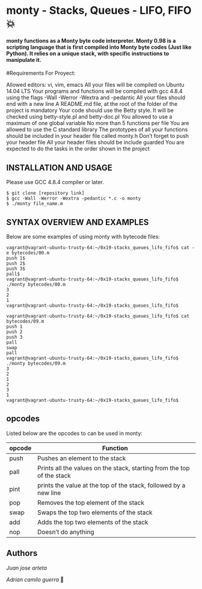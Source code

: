 # monty - Stacks, Queues - LIFO, FIFO 💥
#### monty functions as a Monty byte code interpreter. Monty 0.98 is a scripting language that is first compiled into Monty byte codes (Just like Python). It relies on a unique stack, with specific instructions to manipulate it.  
  
  
  
  #Requirements
For Proyect:

Allowed editors: vi, vim, emacs
All your files will be compiled on Ubuntu 14.04 LTS
Your programs and functions will be compiled with gcc 4.8.4 using the flags -Wall -Werror -Wextra and -pedantic
All your files should end with a new line
A README.md file, at the root of the folder of the project is mandatory
Your code should use the Betty style. It will be checked using betty-style.pl and betty-doc.pl
You allowed to use a maximum of one global variable
No more than 5 functions per file
You are allowed to use the C standard library
The prototypes of all your functions should be included in your header file called monty.h
Don’t forget to push your header file
All your header files should be include guarded
You are expected to do the tasks in the order shown in the project
  
  
  
## INSTALLATION AND USAGE  
Please use GCC 4.8.4 compiler or later.  
  
```  
$ git clone [repository link]  
$ gcc -Wall -Werror -Wextra -pedantic *.c -o monty  
$ ./monty file_name.m  
```  
  
  
  
## SYNTAX OVERVIEW AND EXAMPLES  
  
  
Below are some examples of using monty with bytecode files:  
  
```  
vagrant@vagrant-ubuntu-trusty-64:~/0x19-stacks_queues_lifo_fifo$ cat -e bytecodes/00.m  
push 1$  
push 2$  
push 3$  
pall$  
vagrant@vagrant-ubuntu-trusty-64:~/0x19-stacks_queues_lifo_fifo$ ./monty bytecodes/00.m  
3  
2  
1  
vagrant@vagrant-ubuntu-trusty-64:~/0x19-stacks_queues_lifo_fifo$  
```  
```  
vagrant@vagrant-ubuntu-trusty-64:~/0x19-stacks_queues_lifo_fifo$ cat bytecodes/09.m  
push 1  
push 2  
push 3  
pall  
swap  
pall  
vagrant@vagrant-ubuntu-trusty-64:~/0x19-stacks_queues_lifo_fifo$ ./monty bytecodes/09.m  
3  
2  
1  
2  
3  
1  
vagrant@vagrant-ubuntu-trusty-64:~/0x19-stacks_queues_lifo_fifo$  
```  
## opcodes 

Listed below are the opcodes to can be used in monty:  
  
opcode | Function  
--------|---------------  
push | Pushes an element to the stack  
pall | Prints all the values on the stack, starting from the top of the stack  
pint| prints the value at the top of the stack, followed by a new line  
pop| Removes the top element of the stack  
swap | Swaps the top two elements of the stack  
 add | Adds the top two elements of the stack  
 nop| Doesn’t do anything 
  
  
 
  
## Authors  
  
*Juan jose arteta*   
  
  
*Adrian camilo guerra* 🎵  
  
